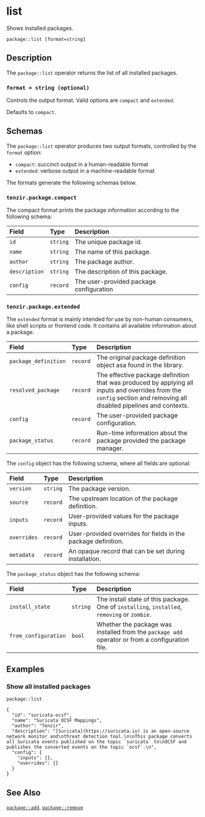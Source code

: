 # list

Shows installed packages.

```tql
package::list [format=string]
```

## Description

The `package::list` operator returns the list of all installed packages.

### `format = string (optional)`

Controls the output format. Valid options are `compact` and `extended`.

Defaults to `compact`.

## Schemas

The `package::list` operator produces two output formats, controlled by the
`format` option:

- `compact`: succinct output in a human-readable format
- `extended`: verbose output in a machine-readable format

The formats generate the following schemas below.

### `tenzir.package.compact`

The compact format prints the package information according to the following
schema:

|Field|Type|Description|
|:-|:-|:-|
|`id`|`string`|The unique package id.|
|`name`|`string`|The name of this package.|
|`author`|`string`|The package author.|
|`description`|`string`|The description of this package.|
|`config`|`record`|The user-provided package configuration|

### `tenzir.package.extended`

The `extended` format is mainly intended for use by non-human consumers,
like shell scripts or frontend code. It contains all available information
about a package.

|Field|Type|Description|
|:-|:-|:-|
|`package_definition`|`record`|The original package definition object asa found in the library.|
|`resolved_package`|`record`|The effective package definition that was produced by applying all inputs and overrides from the `config` section and removing all disabled pipelines and contexts.|
|`config`|`record`|The user-provided package configuration.|
|`package_status`|`record`|Run-time information about the package provided the package manager.|

The `config` object has the following schema, where all fields are optional:

|Field|Type|Description|
|:-|:-|:-|
|`version`|`string`|The package version.|
|`source`|`record`|The upstream location of the package definition.|
|`inputs`|`record`|User-provided values for the package inputs.|
|`overrides`|`record`|User-provided overrides for fields in the package definition.|
|`metadata`|`record`|An opaque record that can be set during installation.|

The `package_status` object has the following schema:

|Field|Type|Description|
|:-|:-|:-|
|`install_state`|`string`|The install state of this package. One of `installing`, `installed`, `removing` or `zombie`.|
|`from_configuration`|`bool`|Whether the package was installed from the `package add` operator or from a configuration file.|

## Examples

### Show all installed packages

```tql
package::list
```

```tql
{
  "id": "suricata-ocsf",
  "name": "Suricata OCSF Mappings",
  "author": "Tenzir",
  "description": "[Suricata](https://suricata.io) is an open-source network monitor and\nthreat detection tool.\n\nThis package converts all Suricata events published on the topic `suricata` to\nOCSF and publishes the converted events on the topic `ocsf`.\n",
  "config": {
    "inputs": {},
    "overrides": {}
  }
}
```

## See Also

[`package::add`](add.md), [`package::remove`](remove.md)
